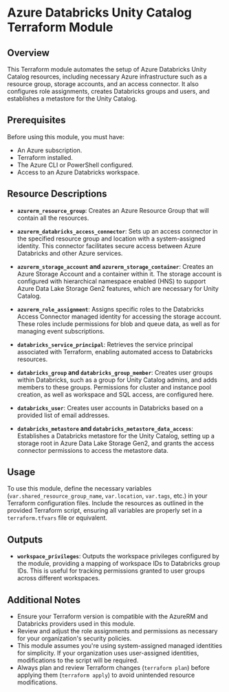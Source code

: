 # Azure Databricks Unity Catalog Terraform Module

## Overview

This Terraform module automates the setup of Azure Databricks Unity Catalog resources, including necessary Azure infrastructure such as a resource group, storage accounts, and an access connector. It also configures role assignments, creates Databricks groups and users, and establishes a metastore for the Unity Catalog.

## Prerequisites

Before using this module, you must have:

- An Azure subscription.
- Terraform installed.
- The Azure CLI or PowerShell configured.
- Access to an Azure Databricks workspace.

## Resource Descriptions

- **`azurerm_resource_group`**: Creates an Azure Resource Group that will contain all the resources.

- **`azurerm_databricks_access_connector`**: Sets up an access connector in the specified resource group and location with a system-assigned identity. This connector facilitates secure access between Azure Databricks and other Azure services.

- **`azurerm_storage_account` and `azurerm_storage_container`**: Creates an Azure Storage Account and a container within it. The storage account is configured with hierarchical namespace enabled (HNS) to support Azure Data Lake Storage Gen2 features, which are necessary for Unity Catalog.

- **`azurerm_role_assignment`**: Assigns specific roles to the Databricks Access Connector managed identity for accessing the storage account. These roles include permissions for blob and queue data, as well as for managing event subscriptions.

- **`databricks_service_principal`**: Retrieves the service principal associated with Terraform, enabling automated access to Databricks resources.

- **`databricks_group` and `databricks_group_member`**: Creates user groups within Databricks, such as a group for Unity Catalog admins, and adds members to these groups. Permissions for cluster and instance pool creation, as well as workspace and SQL access, are configured here.

- **`databricks_user`**: Creates user accounts in Databricks based on a provided list of email addresses.

- **`databricks_metastore` and `databricks_metastore_data_access`**: Establishes a Databricks metastore for the Unity Catalog, setting up a storage root in Azure Data Lake Storage Gen2, and grants the access connector permissions to access the metastore data.

## Usage

To use this module, define the necessary variables (`var.shared_resource_group_name`, `var.location`, `var.tags`, etc.) in your Terraform configuration files. Include the resources as outlined in the provided Terraform script, ensuring all variables are properly set in a `terraform.tfvars` file or equivalent.

## Outputs

- **`workspace_privileges`**: Outputs the workspace privileges configured by the module, providing a mapping of workspace IDs to Databricks group IDs. This is useful for tracking permissions granted to user groups across different workspaces.

## Additional Notes

- Ensure your Terraform version is compatible with the AzureRM and Databricks providers used in this module.
- Review and adjust the role assignments and permissions as necessary for your organization's security policies.
- This module assumes you're using system-assigned managed identities for simplicity. If your organization uses user-assigned identities, modifications to the script will be required.
- Always plan and review Terraform changes (`terraform plan`) before applying them (`terraform apply`) to avoid unintended resource modifications.

